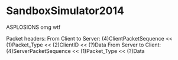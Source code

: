 SandboxSimulator2014
====================

ASPLOSIONS
omg wtf

Packet headers:
From Client to Server:
(4)ClientPacketSequence << (1)Packet_Type << (2)ClientID << (?)Data
From Server to Client:
(4)ServerPacketSequence << (1)Packet_Type << (?)Data